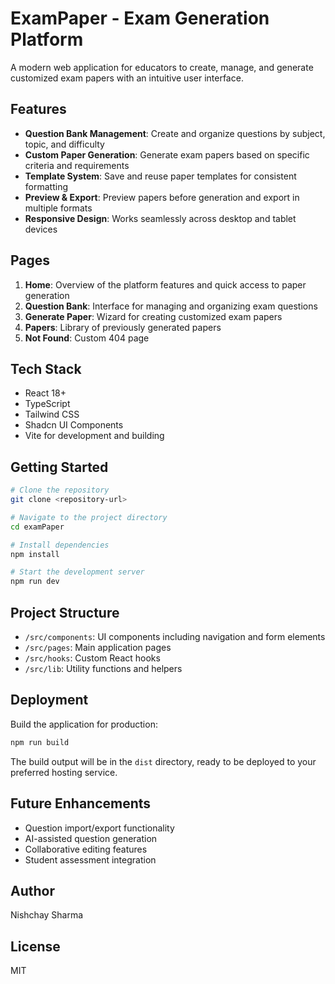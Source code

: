# ExamPaper - Exam Generation Platform

A modern web application for educators to create, manage, and generate customized exam papers with an intuitive user interface.

## Features

- **Question Bank Management**: Create and organize questions by subject, topic, and difficulty
- **Custom Paper Generation**: Generate exam papers based on specific criteria and requirements
- **Template System**: Save and reuse paper templates for consistent formatting
- **Preview & Export**: Preview papers before generation and export in multiple formats
- **Responsive Design**: Works seamlessly across desktop and tablet devices

## Pages

1. **Home**: Overview of the platform features and quick access to paper generation
2. **Question Bank**: Interface for managing and organizing exam questions
3. **Generate Paper**: Wizard for creating customized exam papers
4. **Papers**: Library of previously generated papers
5. **Not Found**: Custom 404 page

## Tech Stack

- React 18+
- TypeScript
- Tailwind CSS
- Shadcn UI Components
- Vite for development and building

## Getting Started

```bash
# Clone the repository
git clone <repository-url>

# Navigate to the project directory
cd examPaper

# Install dependencies
npm install

# Start the development server
npm run dev
```

## Project Structure

- `/src/components`: UI components including navigation and form elements
- `/src/pages`: Main application pages
- `/src/hooks`: Custom React hooks
- `/src/lib`: Utility functions and helpers

## Deployment

Build the application for production:

```bash
npm run build
```

The build output will be in the `dist` directory, ready to be deployed to your preferred hosting service.

## Future Enhancements

- Question import/export functionality
- AI-assisted question generation
- Collaborative editing features
- Student assessment integration

## Author

Nishchay Sharma

## License

MIT